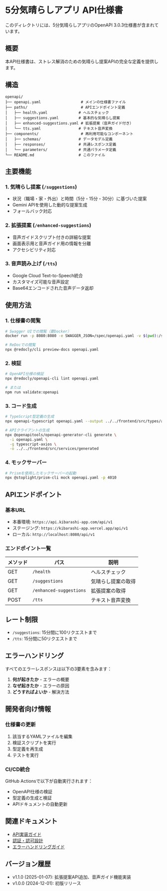 # 5分気晴らしアプリ API仕様書

このディレクトリには、5分気晴らしアプリのOpenAPI 3.0.3仕様書が含まれています。

## 概要

本API仕様書は、ストレス解消のための気晴らし提案APIの完全な定義を提供します。

## 構造

```
openapi/
├── openapi.yaml                  # メインの仕様書ファイル
├── paths/                        # APIエンドポイント定義
│   ├── health.yaml              # ヘルスチェック
│   ├── suggestions.yaml         # 基本的な気晴らし提案
│   ├── enhanced-suggestions.yaml # 拡張提案（音声ガイド付き）
│   └── tts.yaml                 # テキスト音声変換
├── components/                   # 再利用可能なコンポーネント
│   ├── schemas/                 # データモデル定義
│   ├── responses/               # 共通レスポンス定義
│   └── parameters/              # 共通パラメータ定義
└── README.md                    # このファイル
```

## 主要機能

### 1. 気晴らし提案 (`/suggestions`)
- 状況（職場・家・外出）と時間（5分・15分・30分）に基づいた提案
- Gemini APIを使用した動的な提案生成
- フォールバック対応

### 2. 拡張提案 (`/enhanced-suggestions`)
- 音声ガイドスクリプト付きの詳細な提案
- 画面表示用と音声ガイド用の情報を分離
- アクセシビリティ対応

### 3. 音声読み上げ (`/tts`)
- Google Cloud Text-to-Speech統合
- カスタマイズ可能な音声設定
- Base64エンコードされた音声データ返却

## 使用方法

### 1. 仕様書の閲覧

```bash
# Swagger UIでの閲覧（要Docker）
docker run -p 8080:8080 -e SWAGGER_JSON=/spec/openapi.yaml -v $(pwd):/spec swaggerapi/swagger-ui

# ReDocでの閲覧
npx @redocly/cli preview-docs openapi.yaml
```

### 2. 検証

```bash
# OpenAPI仕様の検証
npx @redocly/openapi-cli lint openapi.yaml

# または
npm run validate:openapi
```

### 3. コード生成

```bash
# TypeScript型定義の生成
npx openapi-typescript openapi.yaml --output ../../frontend/src/types/api.d.ts

# APIクライアントの生成
npx @openapitools/openapi-generator-cli generate \
  -i openapi.yaml \
  -g typescript-axios \
  -o ../../frontend/src/services/generated
```

### 4. モックサーバー

```bash
# Prismを使用したモックサーバーの起動
npx @stoplight/prism-cli mock openapi.yaml -p 4010
```

## APIエンドポイント

### 基本URL
- 本番環境: `https://api.kibarashi-app.com/api/v1`
- ステージング: `https://kibarashi-app.vercel.app/api/v1`
- ローカル: `http://localhost:8080/api/v1`

### エンドポイント一覧

| メソッド | パス | 説明 |
|---------|------|------|
| GET | `/health` | ヘルスチェック |
| GET | `/suggestions` | 気晴らし提案の取得 |
| GET | `/enhanced-suggestions` | 拡張提案の取得 |
| POST | `/tts` | テキスト音声変換 |

## レート制限

- `/suggestions`: 15分間に100リクエストまで
- `/tts`: 15分間に50リクエストまで

## エラーハンドリング

すべてのエラーレスポンスは以下の3要素を含みます：
1. **何が起きたか** - エラーの概要
2. **なぜ起きたか** - エラーの原因
3. **どうすればよいか** - 解決方法

## 開発者向け情報

### 仕様書の更新

1. 該当するYAMLファイルを編集
2. 検証スクリプトを実行
3. 型定義を再生成
4. テストを実行

### CI/CD統合

GitHub Actionsで以下が自動実行されます：
- OpenAPI仕様の検証
- 型定義の生成と検証
- APIドキュメントの自動更新

## 関連ドキュメント

- [API実装ガイド](../api-implementation-guide.md)
- [認証・認可設計](../auth-design.md)
- [エラーハンドリングガイド](../error-handling-guide.md)

## バージョン履歴

- v1.1.0 (2025-01-07): 拡張提案API追加、音声ガイド機能実装
- v1.0.0 (2024-12-01): 初版リリース